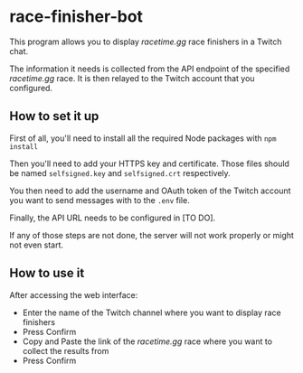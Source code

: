 # race-finisher-bot
This program allows you to display *racetime.gg* race finishers in a Twitch chat.

The information it needs is collected from the API endpoint of the specified *racetime.gg* race.
It is then relayed to the Twitch account that you configured.

## How to set it up

First of all, you'll need to install all the required Node packages with
```npm install```

Then you'll need to add your HTTPS key and certificate. Those files should be named `selfsigned.key` and `selfsigned.crt` respectively.

You then need to add the username and OAuth token of the Twitch account you want to send messages with to the `.env` file.

Finally, the API URL needs to be configured in [TO DO].


If any of those steps are not done, the server will not work properly or might not even start.

## How to use it

After accessing the web interface:
- Enter the name of the Twitch channel where you want to display race finishers
- Press Confirm
- Copy and Paste the link of the *racetime.gg* race where you want to collect the results from
- Press Confirm
